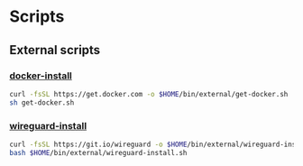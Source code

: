 # Scripts

## External scripts

### [docker-install](https://github.com/docker/docker-install)

```sh
curl -fsSL https://get.docker.com -o $HOME/bin/external/get-docker.sh
sh get-docker.sh
```

### [wireguard-install](https://github.com/Nyr/wireguard-install)

```sh
curl -fsSL https://git.io/wireguard -o $HOME/bin/external/wireguard-install.sh
bash $HOME/bin/external/wireguard-install.sh
```
